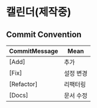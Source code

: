 # 캘린더(제작중)

## Commit Convention

| CommitMessage | Mean |
| -- | -- |
| [Add] | 추가 |
| [Fix] | 설정 변경 |
| [Refactor] | 리팩터링 |
| [Docs] | 문서 수정 |